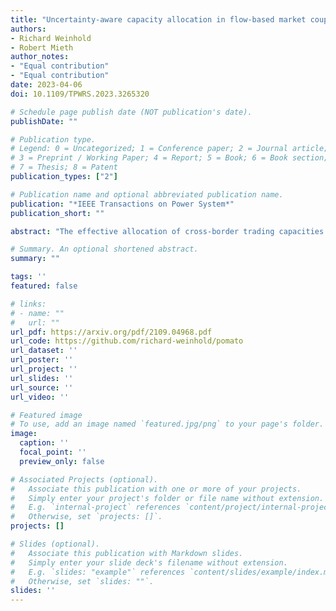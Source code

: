 ```yaml
---
title: "Uncertainty-aware capacity allocation in flow-based market coupling"
authors:
- Richard Weinhold
- Robert Mieth
author_notes:
- "Equal contribution"
- "Equal contribution"
date: 2023-04-06
doi: 10.1109/TPWRS.2023.3265320

# Schedule page publish date (NOT publication's date).
publishDate: ""

# Publication type.
# Legend: 0 = Uncategorized; 1 = Conference paper; 2 = Journal article;
# 3 = Preprint / Working Paper; 4 = Report; 5 = Book; 6 = Book section;
# 7 = Thesis; 8 = Patent
publication_types: ["2"]

# Publication name and optional abbreviated publication name.
publication: "*IEEE Transactions on Power System*"
publication_short: ""

abstract: "The effective allocation of cross-border trading capacities is one of the central challenges in implementation of a pan-European internal energy market. Flow-based market coupling has shown promising results for to achieve better price convergence between market areas, while, at the same time, improving congestion management effectiveness by explicitly internalizing power flows on critical network elements in the capacity allocation routine. However, the question of FBMC effectiveness for a future power system with a very high share of intermittent renewable generation is often overlooked in the current literature. This paper provides a comprehensive summary on FBMC modeling assumptions, discusses implications of external policy considerations and explicitly discusses the impact of high-shares of intermittent generation on the effectiveness of FBMC as a method of capacity allocation and congestion management in zonal electricity markets. We propose to use an RES uncertainty model and probabilistic security margins on the FBMC parameterization to effectively assess the impact of forecast errors in renewable dominant power systems. Numerical experiments on the well-studied IEEE 118 bus test system demonstrate the mechanics of the studied FBMC simulation. Our data and implementation are published through the open-source power market tool POMATO."

# Summary. An optional shortened abstract.
summary: ""

tags: ''
featured: false

# links:
# - name: ""
#   url: ""
url_pdf: https://arxiv.org/pdf/2109.04968.pdf
url_code: https://github.com/richard-weinhold/pomato
url_dataset: ''
url_poster: ''
url_project: ''
url_slides: ''
url_source: ''
url_video: ''

# Featured image
# To use, add an image named `featured.jpg/png` to your page's folder. 
image:
  caption: ''
  focal_point: ''
  preview_only: false

# Associated Projects (optional).
#   Associate this publication with one or more of your projects.
#   Simply enter your project's folder or file name without extension.
#   E.g. `internal-project` references `content/project/internal-project/index.md`.
#   Otherwise, set `projects: []`.
projects: []

# Slides (optional).
#   Associate this publication with Markdown slides.
#   Simply enter your slide deck's filename without extension.
#   E.g. `slides: "example"` references `content/slides/example/index.md`.
#   Otherwise, set `slides: ""`.
slides: ''
---
```

